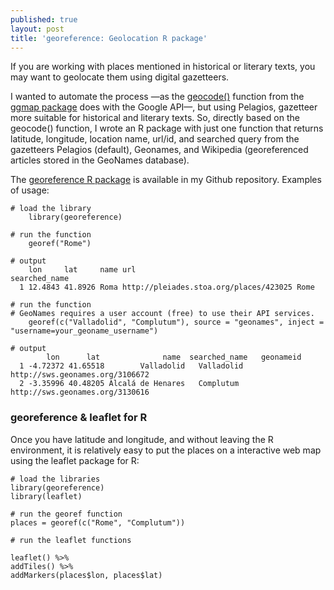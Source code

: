 ```yaml
---
published: true
layout: post
title: 'georeference: Geolocation R package'
---
```

If you are working with places mentioned in historical or literary texts, you may want to geolocate them using digital gazetteers.

I wanted to automate the process —as the [geocode()](https://github.com/dkahle/ggmap/blob/master/R/geocode.R) function from the [ggmap package](https://github.com/dkahle/ggmap) does with the Google API—, but using Pelagios, gazetteer more suitable for historical and literary texts. So, directly based on the geocode() function, I wrote an R package with just one function that returns latitude, longitude, location name, url/id, and searched query from the gazetteers Pelagios (default),  Geonames, and Wikipedia (georeferenced articles stored in the GeoNames database). 

The [georeference R package](https://github.com/editio/georeference) is available in my Github repository. Examples of usage: 

```
# load the library
    library(georeference) 

# run the function
    georef("Rome") 

# output
    lon     lat     name url                                 searched_name
  1 12.4843 41.8926 Roma http://pleiades.stoa.org/places/423025 Rome
```

```
# run the function 
# GeoNames requires a user account (free) to use their API services.
    georef(c("Valladolid", "Complutum"), source = "geonames", inject = "username=your_geoname_username")

# output
        lon      lat              name 	searched_name 	geonameid
  1 -4.72372 41.65518        Valladolid   Valladolid 	http://sws.geonames.org/3106672
  2 -3.35996 40.48205 Alcalá de Henares   Complutum 	http://sws.geonames.org/3130616
```



### georeference & leaflet for R

 Once you have latitude and longitude, and without leaving the R environment, it is relatively easy to put the places on a interactive web map using the leaflet package for R:
 

```
# load the libraries
library(georeference)
library(leaflet)

# run the georef function
places = georef(c("Rome", "Complutum"))

# run the leaflet functions

leaflet() %>%
addTiles() %>%
addMarkers(places$lon, places$lat)
```

